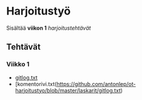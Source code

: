 # Harjoitustyö

Sisältää **viikon 1** *harjoitustehtävät*

## Tehtävät

### Viikko 1

* [gitlog.txt]()
* [komentorivi.txt(https://github.com/antonlep/ot-harjoitustyo/blob/master/laskarit/gitlog.txt)
